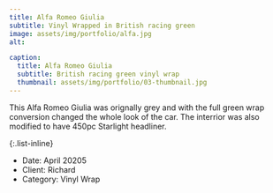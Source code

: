 ```yaml
---
title: Alfa Romeo Giulia
subtitle: Vinyl Wrapped in British racing green
image: assets/img/portfolio/alfa.jpg
alt: 

caption:
  title: Alfa Romeo Giulia
  subtitle: British racing green vinyl wrap
  thumbnail: assets/img/portfolio/03-thumbnail.jpg
---
```

This Alfa Romeo Giulia was orignally grey and with the full green wrap conversion changed the whole look of the car. The interrior was also modified to have 450pc Starlight headliner. 

{:.list-inline}
- Date: April 20205
- Client: Richard
- Category: Vinyl Wrap

